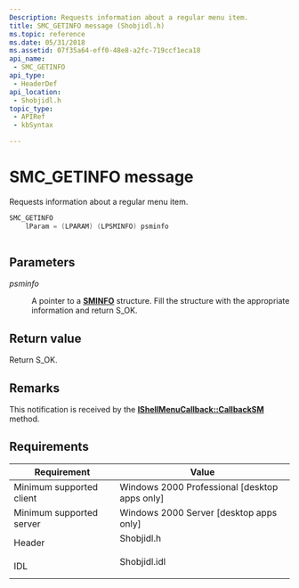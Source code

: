 ```yaml
---
Description: Requests information about a regular menu item.
title: SMC_GETINFO message (Shobjidl.h)
ms.topic: reference
ms.date: 05/31/2018
ms.assetid: 07f35a64-eff0-48e8-a2fc-719ccf1eca18
api_name: 
 - SMC_GETINFO
api_type: 
 - HeaderDef
api_location: 
 - Shobjidl.h
topic_type: 
 - APIRef
 - kbSyntax

---
```


# SMC\_GETINFO message

Requests information about a regular menu item.


```C++
SMC_GETINFO 
    lParam = (LPARAM) (LPSMINFO) psminfo
            
```



## Parameters

<dl> <dt>

*psminfo* 
</dt> <dd>

A pointer to a [**SMINFO**](/windows/win32/api/shobjidl_core/ns-shobjidl_core-sminfo) structure. Fill the structure with the appropriate information and return S\_OK.

</dd> </dl>

## Return value

Return S\_OK.

## Remarks

This notification is received by the [**IShellMenuCallback::CallbackSM**](/windows/desktop/api/shobjidl_core/nf-shobjidl_core-ishellmenucallback-callbacksm) method.

## Requirements



| Requirement | Value |
|-------------------------------------|-----------------------------------------------------------------------------------------|
| Minimum supported client<br/> | Windows 2000 Professional \[desktop apps only\]<br/>                              |
| Minimum supported server<br/> | Windows 2000 Server \[desktop apps only\]<br/>                                    |
| Header<br/>                   | <dl> <dt>Shobjidl.h</dt> </dl>   |
| IDL<br/>                      | <dl> <dt>Shobjidl.idl</dt> </dl> |



 

 




